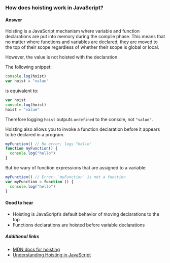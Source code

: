 ### How does hoisting work in JavaScript?

#### Answer

Hoisting is a JavaScript mechanism where variable and function declarations are put into memory during the compile phase. This means that no matter where functions and variables are declared, they are moved to the top of their scope regardless of whether their scope is global or local.

However, the value is not hoisted with the declaration.

The following snippet:

```js
console.log(hoist)
var hoist = "value"
```

is equivalent to:

```js
var hoist
console.log(hoist)
hoist = "value"
```

Therefore logging `hoist` outputs `undefined` to the console, not `"value"`.

Hoisting also allows you to invoke a function declaration before it appears to be declared in a program.

```js
myFunction() // No error; logs "hello"
function myFunction() {
  console.log("hello")
}
```

But be wary of function expressions that are assigned to a variable:

```js
myFunction() // Error: `myFunction` is not a function
var myFunction = function () {
  console.log("hello")
}
```

#### Good to hear

- Hoisting is JavaScript’s default behavior of moving declarations to the top
- Functions declarations are hoisted before variable declarations

##### Additional links

- [MDN docs for hoisting](https://developer.mozilla.org/en-US/docs/Glossary/Hoisting)
- [Understanding Hoisting in JavaScript](https://scotch.io/tutorials/understanding-hoisting-in-javascript)

<!-- tags: (javascript) -->

<!-- expertise: (1) -->
